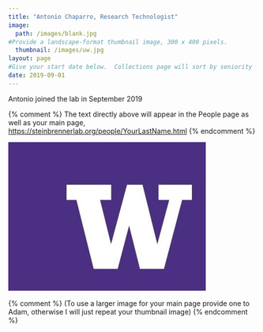 ```yaml
---
title: "Antonio Chaparro, Research Technologist"
image: 
  path: /images/blank.jpg
#Provide a landscape-format thumbnail image, 300 x 400 pixels.
  thumbnail: /images/uw.jpg
layout: page
#Give your start date below.  Collections page will sort by seniority
date: 2019-09-01
---
```


Antonio joined the lab in September 2019

{% comment %}
The text directly above will appear in the People page as well as your main page, https://steinbrennerlab.org/people/YourLastName.html
{% endcomment %}

<img src="/images/uw.jpg" class="align-left" alt="">

{% comment %}
(To use a larger image for your main page provide one to Adam, otherwise I will just repeat your thumbnail image)
{% endcomment %}